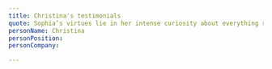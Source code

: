 ```yaml
---
title: Christina's testimonials
quote: Sophia’s virtues lie in her intense curiosity about everything related to her field of work, her determination to constantly push the limits of her abilities and invest in herself, and her clear desire to take initiatives to pursue her interests, going beyond what is required of her. 
personName: Christina
personPosition: 
personCompany: 

---
```

